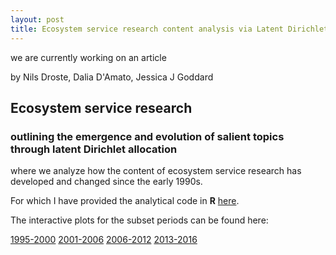 ```yaml
---
layout: post
title: Ecosystem service research content analysis via Latent Dirichlet Allocation
---
```

<div class="message">
  we are currently working on an article
</div>

by Nils Droste, Dalia D'Amato, Jessica J Goddard

## Ecosystem service research
### outlining the emergence and evolution of salient topics through latent Dirichlet allocation

where we analyze how the content of ecosystem service research has developed and changed since the early 1990s.

For which I have provided the analytical code in **R** [here](https://github.com/NilsDroste/ES-LDA).

The interactive plots for the subset periods can be found here:

[1995-2000](http://nils.droste.io/research/95_00/index.html)
[2001-2006](http://nils.droste.io/research/01_06/index.html)
[2006-2012](http://nils.droste.io/research/07_12/index.html)
[2013-2016](http://nils.droste.io/research/13_16/index.html)
